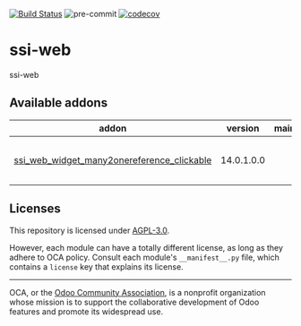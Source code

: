 [![Build Status](https://travis-ci.com/open-synergy/ssi-web.svg?branch=14.0)](https://travis-ci.com/open-synergy/ssi-web)
![pre-commit](https://github.com/open-synergy/ssi-web/actions/workflows/pre-commit.yml/badge.svg)
[![codecov](https://codecov.io/gh/open-synergy/ssi-web/branch/14.0/graph/badge.svg)](https://codecov.io/gh/open-synergy/ssi-web)

<!-- /!\ do not modify above this line -->

# ssi-web

ssi-web

<!-- /!\ do not modify below this line -->

<!-- prettier-ignore-start -->

[//]: # (addons)

Available addons
----------------
addon | version | maintainers | summary
--- | --- | --- | ---
[ssi_web_widget_many2onereference_clickable](ssi_web_widget_many2onereference_clickable/) | 14.0.1.0.0 |  | Widget Many2one Reference Clickable

[//]: # (end addons)

<!-- prettier-ignore-end -->

## Licenses

This repository is licensed under [AGPL-3.0](LICENSE).

However, each module can have a totally different license, as long as they adhere to OCA
policy. Consult each module's `__manifest__.py` file, which contains a `license` key
that explains its license.

----

OCA, or the [Odoo Community Association](http://odoo-community.org/), is a nonprofit
organization whose mission is to support the collaborative development of Odoo features
and promote its widespread use.
